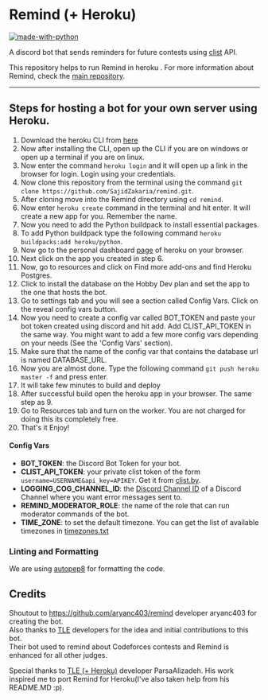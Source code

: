 # Remind (+ Heroku)

[![made-with-python](https://img.shields.io/badge/Made%20with-Python-1f425f.svg)](https://www.python.org/)

A discord bot that sends reminders for future contests using [clist](https://clist.by/) API.

This repository helps to run Remind in heroku . For more information about Remind, check the [main repository](https://github.com/aryanc403/remind/).

---

## Steps for hosting a bot for your own server using Heroku.

1. Download the heroku CLI from [here](https://devcenter.heroku.com/articles/heroku-cli)
2. Now after installing the CLI, open up the CLI if you are on windows or open up a terminal if you are on linux.
3. Now enter the command `heroku login` and it will open up a link in the browser for login. Login using your credentials.
4. Now clone this repository from the terminal using the command `git clone https://github.com/SajidZakaria/remind.git`.
5. After cloning move into the Remind directory using `cd remind`.
6. Now enter `heroku create` command in the terminal and hit enter. It will create a new app for you. Remember the name.
7. Now you need to add the Python buildpack to install essential packages.
8. To add Python buildpack type the following command `heroku buildpacks:add heroku/python`.
9. Now go to the personal dashboard [page](https://dashboard.heroku.com/apps) of heroku on your browser.
10. Next click on the app you created in step 6.
11. Now, go to resources and click on Find more add-ons and find Heroku Postgres.
12. Click to install the database on the Hobby Dev plan and set the app to the one that hosts the bot.
13. Go to settings tab and you will see a section called Config Vars. Click on the reveal config vars button.
14. Now you need to create a config var called BOT_TOKEN and paste your bot token created using discord and hit add. Add CLIST_API_TOKEN in the same way. You might want to add a few more config vars depending on your needs (See the 'Config Vars' section).
15. Make sure that the name of the config var that contains the database url is named DATABASE_URL.
16. Now you are almost done. Type the following command `git push heroku master -f` and press enter.
17. It will take few minutes to build and deploy
18. After successful build open the heroku app in your browser. The same step as 9.
19. Go to Resources tab and turn on the worker. You are not charged for doing this its completely free.
20. That's it Enjoy!

#### Config Vars

- **BOT_TOKEN**: the Discord Bot Token for your bot.
- **CLIST_API_TOKEN**: your private clist token of the form `username=USERNAME&api_key=APIKEY`. Get it from [clist.by](https://clist.by/api/v2/doc/).
- **LOGGING_COG_CHANNEL_ID**: the [Discord Channel ID](https://support.discord.com/hc/en-us/articles/206346498-Where-can-I-find-my-User-Server-Message-ID-) of a Discord Channel where you want error messages sent to.
- **REMIND_MODERATOR_ROLE**: the name of the role that can run moderator commands of the bot.
- **TIME_ZONE**: to set the default timezone. You can get the list of available timezones in [timezones.txt](https://github.com/SajidZakaria/remind/blob/master/timezones.txt)

### Linting and Formatting

We are using [autopep8](https://github.com/hhatto/autopep8) for formatting the code.

## Credits

Shoutout to https://github.com/aryanc403/remind developer aryanc403 for creating the bot.  
Also thanks to [TLE](https://github.com/cheran-senthil/TLE) developers for the idea and initial contributions to this bot.  
Their bot used to remind about Codeforces contests and Remind is enhanced for all other judges.  

Special thanks to [TLE (+ Heroku)](https://github.com/ParsaAlizadeh/TLE/tree/hoi) developer ParsaAlizadeh. His work inspired me to port Remind for Heroku(I've also taken help from his README.MD :p).
